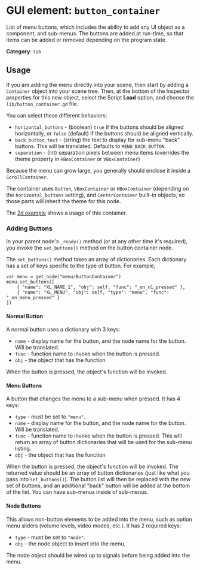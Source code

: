 # GUI element: `button_container`

List of menu buttons, which includes the ability to add any UI object
as a component, and sub-menus.  The buttons are added at run-time,
so that items can be added or removed depending on the program state.

**Category**: `lib`


## Usage

If you are adding the menu directly into your scene, then start by adding a
`Container` object into your scene tree.  Then, at the bottom of the Inspector
properties for this new object, select the Script **Load** option, and choose
the `lib/button_container.gd` file.

You can select these different behaviors:
* `horizontal_buttons` - (boolean) `true` if the buttons should be aligned
	horizontally, or `false` (default) if the buttons should be aligned
	vertically.
* `back_button_text` - (string) the text to display for sub-menu "back" buttons.
	This will be translated.  Defaults to `MENU_BACK_BUTTON`.
* `separation` - (int) separation pixels between menu items (overrides the theme
	property in `HBoxContainer` or `VBoxContainer`)

Because the menu can grow large, you generally should enclose it inside a
`ScrollContainer`.

The container uses `Button`, `VBoxContainer` or `HBoxContainer` (depending on
the `horizontal_buttons` setting), and `CenterContainer` built-in objects,
so those parts will inherit the theme for this node.

The [2d example](../../examples/2d) shows a usage of this container.

### Adding Buttons

In your parent node's `_ready()` method (or at any other time it's required),
you invoke the `set_buttons()` method on the button container node.

The `set_buttons()` method takes an array of dictionaries.  Each dictionary
has a set of keys specific to the type of button.  For example,

```
var menu = get_node("menu/ButtonContainer")
menu.set_buttons([
	{ "name": "XL_NAME_1", "obj": self, "func": "_on_n1_pressed" },
	{ "name": "XL_MENU", "obj": self, "type": "menu", "func": "_on_menu_pressed" }
])
```


#### Normal Button

A normal button uses a dictionary with 3 keys:

* `name` - display name for the button, and the node name for the button.
	Will be translated.
* `func` - function name to invoke when the button is pressed.
* `obj` - the object that has the function

When the button is pressed, the object's function will be invoked.


#### Menu Buttons

A button that changes the menu to a sub-menu when pressed.  It has 4 keys:

* `type` - must be set to `"menu"`.
* `name` - display name for the button, and the node name for the button.
	Will be translated.
* `func` - function name to invoke when the button is pressed.  This will
	return an array of button dictionaries that will be used for the sub-menu
	listing.
* `obj` - the object that has the function

When the button is pressed, the object's function will be invoked.  The returned
value should be an array of button dictionaries (just like what you pass into
`set_buttons()`).  The button list will then be replaced with the new set of
buttons, and an additional "back" button will be added at the bottom of the
list.  You can have sub-menus inside of sub-menus.


#### Node Buttons

This allows non-button elements to be added into the menu, such as option
menu sliders (volume levels, video modes, etc.).  It has 2 required keys:

* `type` - must be set to `"node"`.
* `obj` - the node object to insert into the menu.

The node object should be wired up to signals before being added into the menu.

